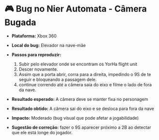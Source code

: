 # 🎮 Bug no Nier Automata - Câmera Bugada

- **Plataforma:** Xbox 360 
- **Local do bug:** Elevador na nave-mãe  
- **Passos para reproduzir:**  
  1. Subir pelo elevador onde se encontram os YorHa flight unit
  2. Descer novamente.
  3. Assim que a porta abrir, corra para a direita, impedindo o 9S de te seguir e bloqueando a passagem dele.
  4. continue correndo até a câmera saia do eixo e filme o lado de fora da nave.  

- **Resultado esperado:** A câmera deve se manter fixa no personagem  
- **Resultado obtido:** A câmera sai do eixo e se desloca para fora da nave  
- **Impacto:** Moderado (bug visual que pode afetar a jogabilidade)  
- **Sugestão de correção:** fazer o 9S aparecer próximo a 2B ao detectar que ele está longe do jogador.  
